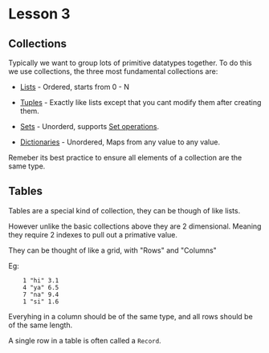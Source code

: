 # Lesson 3

## Collections

Typically we want to group lots of primitive datatypes together. To do this we use collections, the three most fundamental collections are:

* [Lists](https://docs.python.org/3/tutorial/datastructures.html) - Ordered, starts from 0 - N 

* [Tuples](https://docs.python.org/3/tutorial/datastructures.html#tuples-and-sequences) - Exactly like lists except that you cant modify them after creating them.

* [Sets](https://docs.python.org/3/tutorial/datastructures.html#sets) - Unorderd, supports [Set operations](https://en.wikipedia.org/wiki/Set_(mathematics)#:~:text=Basic%20operations%5Bedit%5D).

* [Dictionaries](https://docs.python.org/3/tutorial/datastructures.html#dictionaries) - Unordered, Maps from any value to any value.

Remeber its best practice to ensure all elements of a collection are the same type.

## Tables

Tables are a special kind of collection, they can be though of like lists.

However unlike the basic collections above they are 2 dimensional. Meaning they require
2 indexes to pull out a primative value.

They can be thought of like a grid, with "Rows" and "Columns"

Eg:

        1 "hi" 3.1
        4 "ya" 6.5
        7 "na" 9.4
        1 "si" 1.6
    
Everyhing in a column should be of the same type,
and all rows should be of the same length.

A single row in a table is often called a `Record`.
